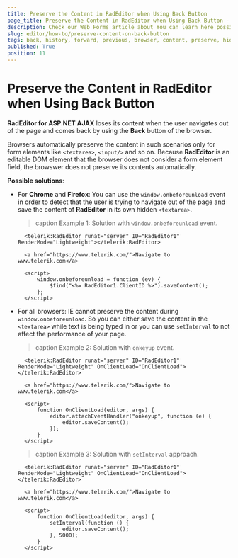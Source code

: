 ```yaml
---
title: Preserve the Content in RadEditor when Using Back Button
page_title: Preserve the Content in RadEditor when Using Back Button - RadEditor
description: Check our Web Forms article about You can learn here possible solutions to preserve content when user has navigated to a page with RadEditor by using the browser's back button.
slug: editor/how-to/preserve-content-on-back-button
tags: back, history, forward, previous, browser, content, preserve, hidden, textarea, form
published: True
position: 11
---
```


# Preserve the Content in RadEditor when Using Back Button

**RadEditor for ASP.NET AJAX** loses its content when the user navigates out of the page and comes back by using the **Back** button of the browser. 

Browsers automatically preserve the content in such scenarios only for form elements like `<textarea>`, `<input/>` and so on. Because **RadEditor** is an editable DOM element that the browser does not consider a form element field, the browswer does not preserve its contents automatically. 

**Possible solutions**:

* For **Chrome** and **Firefox**: You can use the `window.onbeforeunload` event in order to detect that the user is trying to navigate out of the page and save the content of **RadEditor** in its own hidden `<textarea>`.

	>caption Example 1: Solution with `window.onbeforeunload` event.


		<telerik:RadEditor runat="server" ID="RadEditor1" RenderMode="Lightweight"></telerik:RadEditor>

		<a href="https://www.telerik.com/">Navigate to www.telerik.com</a>

		<script>
			window.onbeforeunload = function (ev) {
				$find("<%= RadEditor1.ClientID %>").saveContent();
			};
		</script>


* For all browsers: IE cannot preserve the content during `window.onbeforeunload`. So you can either save the content in the `<textarea>` while text is being typed in or you can use `setInterval` to not affect the performance of your page.

	>caption Example 2: Solution with `onkeyup` event.


		<telerik:RadEditor runat="server" ID="RadEditor1" RenderMode="Lightweight" OnClientLoad="OnClientLoad"></telerik:RadEditor>

		<a href="https://www.telerik.com/">Navigate to www.telerik.com</a>

		<script>
			function OnClientLoad(editor, args) {
				editor.attachEventHandler("onkeyup", function (e) {
					editor.saveContent();
				});
			}
		</script>


	>caption Example 3: Solution with `setInterval` approach.


		<telerik:RadEditor runat="server" ID="RadEditor1" RenderMode="Lightweight" OnClientLoad="OnClientLoad"></telerik:RadEditor>

		<a href="https://www.telerik.com/">Navigate to www.telerik.com</a>

		<script>
			function OnClientLoad(editor, args) {
				setInterval(function () {
					editor.saveContent();
				}, 5000);
			}
		</script>


